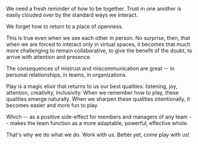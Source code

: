 ---
---

We need a fresh reminder of how to be together. Trust in one another is easily clouded over by the standard ways we interact.

We forget how to return to a place of openness.

This is true even when we see each other in person. No surprise, then, that when we are forced to interact only in virtual spaces, it becomes that much more challenging to remain collaborative, to give the benefit of the doubt, to arrive with attention and presence.

The consequences of mistrust and miscommunication are great -- in personal relationships, in teams, in organizations.

Play is a magic elixir that returns to us our best qualities: listening, joy, attention, creativity, inclusivity. When we remember how to play, these qualities emerge naturally. When we sharpen these qualities intentionally, it becomes easier and more fun to play.

Which -- as a positive side-effect for members and managers of any team -- makes the team function as a more adaptable, powerful, effective whole.

That's why we do what we do. Work with us. Better yet, come play with us!